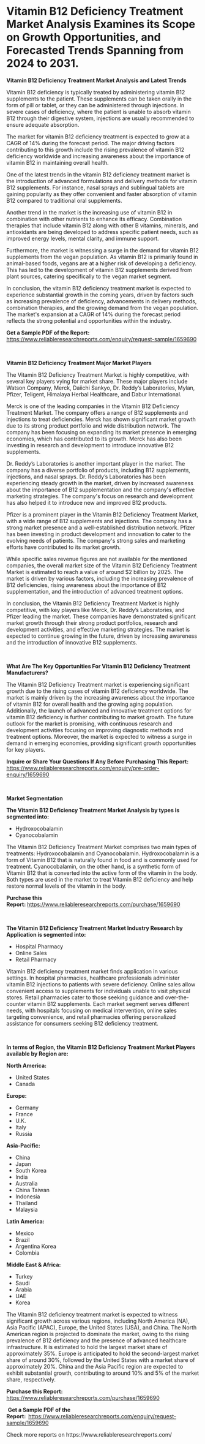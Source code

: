 <p><h1>Vitamin B12 Deficiency Treatment Market Analysis Examines its Scope on Growth Opportunities, and Forecasted Trends Spanning from 2024 to 2031.</h1></p><p><strong>Vitamin B12 Deficiency Treatment Market Analysis and Latest Trends</strong></p>
<p><p>Vitamin B12 deficiency is typically treated by administering vitamin B12 supplements to the patient. These supplements can be taken orally in the form of pill or tablet, or they can be administered through injections. In severe cases of deficiency, where the patient is unable to absorb vitamin B12 through their digestive system, injections are usually recommended to ensure adequate absorption.</p><p>The market for vitamin B12 deficiency treatment is expected to grow at a CAGR of 14% during the forecast period. The major driving factors contributing to this growth include the rising prevalence of vitamin B12 deficiency worldwide and increasing awareness about the importance of vitamin B12 in maintaining overall health.</p><p>One of the latest trends in the vitamin B12 deficiency treatment market is the introduction of advanced formulations and delivery methods for vitamin B12 supplements. For instance, nasal sprays and sublingual tablets are gaining popularity as they offer convenient and faster absorption of vitamin B12 compared to traditional oral supplements.</p><p>Another trend in the market is the increasing use of vitamin B12 in combination with other nutrients to enhance its efficacy. Combination therapies that include vitamin B12 along with other B vitamins, minerals, and antioxidants are being developed to address specific patient needs, such as improved energy levels, mental clarity, and immune support.</p><p>Furthermore, the market is witnessing a surge in the demand for vitamin B12 supplements from the vegan population. As vitamin B12 is primarily found in animal-based foods, vegans are at a higher risk of developing a deficiency. This has led to the development of vitamin B12 supplements derived from plant sources, catering specifically to the vegan market segment.</p><p>In conclusion, the vitamin B12 deficiency treatment market is expected to experience substantial growth in the coming years, driven by factors such as increasing prevalence of deficiency, advancements in delivery methods, combination therapies, and the growing demand from the vegan population. The market's expansion at a CAGR of 14% during the forecast period reflects the strong potential and opportunities within the industry.</p></p>
<p><strong>Get a Sample PDF of the Report:&nbsp;</strong> <a href="https://www.reliableresearchreports.com/enquiry/request-sample/1659690">https://www.reliableresearchreports.com/enquiry/request-sample/1659690</a></p>
<p>&nbsp;</p>
<p><strong>Vitamin B12 Deficiency Treatment Major Market Players</strong></p>
<p><p>The Vitamin B12 Deficiency Treatment Market is highly competitive, with several key players vying for market share. These major players include Watson Company, Merck, Daiichi Sankyo, Dr. Reddy’s Laboratories, Mylan, Pfizer, Teligent, Himalaya Herbal Healthcare, and Dabur International.</p><p>Merck is one of the leading companies in the Vitamin B12 Deficiency Treatment Market. The company offers a range of B12 supplements and injections to treat deficiencies. Merck has shown significant market growth due to its strong product portfolio and wide distribution network. The company has been focusing on expanding its market presence in emerging economies, which has contributed to its growth. Merck has also been investing in research and development to introduce innovative B12 supplements.</p><p>Dr. Reddy’s Laboratories is another important player in the market. The company has a diverse portfolio of products, including B12 supplements, injections, and nasal sprays. Dr. Reddy’s Laboratories has been experiencing steady growth in the market, driven by increased awareness about the importance of B12 supplementation and the company's effective marketing strategies. The company's focus on research and development has also helped it to introduce new and improved B12 products.</p><p>Pfizer is a prominent player in the Vitamin B12 Deficiency Treatment Market, with a wide range of B12 supplements and injections. The company has a strong market presence and a well-established distribution network. Pfizer has been investing in product development and innovation to cater to the evolving needs of patients. The company's strong sales and marketing efforts have contributed to its market growth.</p><p>While specific sales revenue figures are not available for the mentioned companies, the overall market size of the Vitamin B12 Deficiency Treatment Market is estimated to reach a value of around $2 billion by 2025. The market is driven by various factors, including the increasing prevalence of B12 deficiencies, rising awareness about the importance of B12 supplementation, and the introduction of advanced treatment options.</p><p>In conclusion, the Vitamin B12 Deficiency Treatment Market is highly competitive, with key players like Merck, Dr. Reddy’s Laboratories, and Pfizer leading the market. These companies have demonstrated significant market growth through their strong product portfolios, research and development activities, and effective marketing strategies. The market is expected to continue growing in the future, driven by increasing awareness and the introduction of innovative B12 supplements.</p></p>
<p>&nbsp;</p>
<p><strong>What Are The Key Opportunities For Vitamin B12 Deficiency Treatment Manufacturers?</strong></p>
<p><p>The Vitamin B12 Deficiency Treatment market is experiencing significant growth due to the rising cases of vitamin B12 deficiency worldwide. The market is mainly driven by the increasing awareness about the importance of vitamin B12 for overall health and the growing aging population. Additionally, the launch of advanced and innovative treatment options for vitamin B12 deficiency is further contributing to market growth. The future outlook for the market is promising, with continuous research and development activities focusing on improving diagnostic methods and treatment options. Moreover, the market is expected to witness a surge in demand in emerging economies, providing significant growth opportunities for key players.</p></p>
<p><strong>Inquire or Share Your Questions If Any Before Purchasing This Report:</strong> <a href="https://www.reliableresearchreports.com/enquiry/pre-order-enquiry/1659690">https://www.reliableresearchreports.com/enquiry/pre-order-enquiry/1659690</a></p>
<p>&nbsp;</p>
<p><strong>Market Segmentation</strong></p>
<p><strong>The Vitamin B12 Deficiency Treatment Market Analysis by types is segmented into:</strong></p>
<p><ul><li>Hydroxocobalamin</li><li>Cyanocobalamin</li></ul></p>
<p><p>The Vitamin B12 Deficiency Treatment Market comprises two main types of treatments: Hydroxocobalamin and Cyanocobalamin. Hydroxocobalamin is a form of Vitamin B12 that is naturally found in food and is commonly used for treatment. Cyanocobalamin, on the other hand, is a synthetic form of Vitamin B12 that is converted into the active form of the vitamin in the body. Both types are used in the market to treat Vitamin B12 deficiency and help restore normal levels of the vitamin in the body.</p></p>
<p><strong>Purchase this Report:&nbsp;</strong><a href="https://www.reliableresearchreports.com/purchase/1659690">https://www.reliableresearchreports.com/purchase/1659690</a></p>
<p>&nbsp;</p>
<p><strong>The Vitamin B12 Deficiency Treatment Market Industry Research by Application is segmented into:</strong></p>
<p><ul><li>Hospital Pharmacy</li><li>Online Sales</li><li>Retail Pharmacy</li></ul></p>
<p><p>Vitamin B12 deficiency treatment market finds application in various settings. In hospital pharmacies, healthcare professionals administer vitamin B12 injections to patients with severe deficiency. Online sales allow convenient access to supplements for individuals unable to visit physical stores. Retail pharmacies cater to those seeking guidance and over-the-counter vitamin B12 supplements. Each market segment serves different needs, with hospitals focusing on medical intervention, online sales targeting convenience, and retail pharmacies offering personalized assistance for consumers seeking B12 deficiency treatment.</p></p>
<p>&nbsp;</p>
<p><strong>In terms of Region, the Vitamin B12 Deficiency Treatment Market Players available by Region are:</strong></p>
<p>
    <p> <strong> North America: </strong>
        <ul>
            <li>United States</li>
            <li>Canada</li>
        </ul>
        </p> 
    <p> <strong> Europe: </strong>
        <ul>
            <li>Germany</li>
            <li>France</li>
            <li>U.K.</li>
            <li>Italy</li>
            <li>Russia</li>
        </ul>
        </p> 
    <p> <strong> Asia-Pacific: </strong>
        <ul>
            <li>China</li>
            <li>Japan</li>
            <li>South Korea</li>
            <li>India</li>
            <li>Australia</li>
            <li>China Taiwan</li>
            <li>Indonesia</li>
            <li>Thailand</li>
            <li>Malaysia</li>
        </ul>
        </p> 
    <p> <strong> Latin America: </strong>
        <ul>
            <li>Mexico</li>
            <li>Brazil</li>
            <li>Argentina Korea</li>
            <li>Colombia</li>
        </ul>
        </p> 
    <p> <strong> Middle East & Africa: </strong>
        <ul>
            <li>Turkey</li>
            <li>Saudi</li>
            <li>Arabia</li>
            <li>UAE</li>
            <li>Korea</li>
        </ul>
    </p>
    </p>
<p><p>The Vitamin B12 deficiency treatment market is expected to witness significant growth across various regions, including North America (NA), Asia Pacific (APAC), Europe, the United States (USA), and China. The North American region is projected to dominate the market, owing to the rising prevalence of B12 deficiency and the presence of advanced healthcare infrastructure. It is estimated to hold the largest market share of approximately 35%. Europe is anticipated to hold the second-largest market share of around 30%, followed by the United States with a market share of approximately 20%. China and the Asia Pacific region are expected to exhibit substantial growth, contributing to around 10% and 5% of the market share, respectively.</p></p>
<p><strong>Purchase this Report: </strong><a href="https://www.reliableresearchreports.com/purchase/1659690">https://www.reliableresearchreports.com/purchase/1659690</a></p>
<p>&nbsp;<strong>Get a Sample PDF of the Report:&nbsp;&nbsp;</strong><a href="https://www.reliableresearchreports.com/enquiry/request-sample/1659690">https://www.reliableresearchreports.com/enquiry/request-sample/1659690</a></p>
<p><strong></strong></p>
<p>Check more reports on https://www.reliableresearchreports.com/</p>